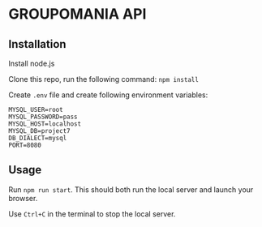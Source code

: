 # GROUPOMANIA API #

## Installation ##
Install node.js

Clone this repo, run the following command:
`npm install`


Create `.env` file and create following environment variables:
```
MYSQL_USER=root
MYSQL_PASSWORD=pass
MYSQL_HOST=localhost
MYSQL_DB=project7
DB_DIALECT=mysql
PORT=8080

```


## Usage ##

Run `npm run start`. This should both run the local server and launch your browser.

Use `Ctrl+C` in the terminal to stop the local server.
